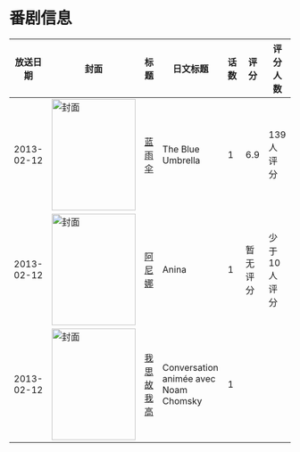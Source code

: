 # 番剧信息

|放送日期|封面|标题|日文标题|话数|评分|评分人数|
|---|---|---|---|---|---|---|
|2013-02-12|<img src="//lain.bgm.tv/pic/cover/c/2b/dc/96849_ZPl72.jpg" alt="封面" style="width:150px;height:200px;object-fit:cover;">|[蓝雨伞](https://bangumi.tv/subject/96849)|The Blue Umbrella|1|6.9|139人评分|
|2013-02-12|<img src="//lain.bgm.tv/pic/cover/c/5f/b2/333958_TTyGM.jpg" alt="封面" style="width:150px;height:200px;object-fit:cover;">|[阿尼娜](https://bangumi.tv/subject/333958)|Anina|1|暂无评分|少于10人评分|
|2013-02-12|<img src="//lain.bgm.tv/pic/cover/c/e2/2f/453138_APbpA.jpg" alt="封面" style="width:150px;height:200px;object-fit:cover;">|[我思故我高](https://bangumi.tv/subject/453138)|Conversation animée avec Noam Chomsky|1|||
